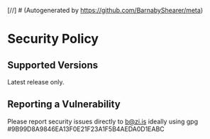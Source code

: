 [//] # (Autogenerated by https://github.com/BarnabyShearer/meta)

# Security Policy

## Supported Versions

Latest release only.

## Reporting a Vulnerability

Please report security issues directly to <b@zi.is> ideally using gpg #9B99D8A9846EA13F0E21F23A1F5B4AEDA0D1EABC
